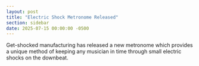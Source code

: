 ```yaml
---
layout: post
title: "Electric Shock Metronome Released"
section: sidebar
date: 2025-07-15 00:00:00 -0500
---
```

Get-shocked manufacturing has released a new metronome which provides a unique method of keeping any musician in time through small electric shocks on the downbeat.
